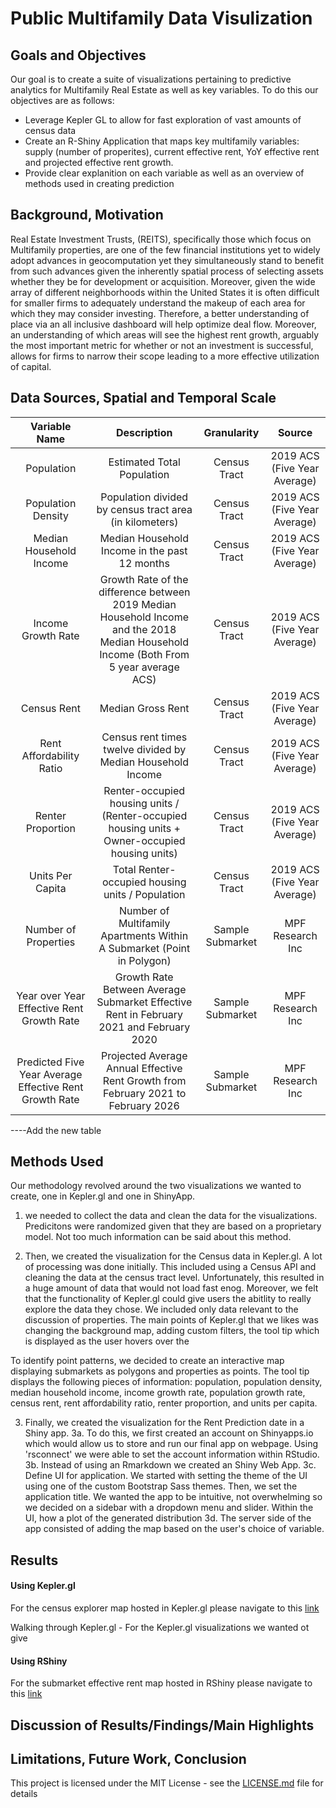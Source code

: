 # Public Multifamily Data Visulization 

## Goals and Objectives 

Our goal is to create a suite of visualizations pertaining to predictive analytics for Multifamily Real Estate as well as key variables. To do this our objectives are as follows: 

* Leverage Kepler GL to allow for fast exploration of vast amounts of census data
* Create an R-Shiny Application that maps key multifamily variables: supply (number of properites), current effective rent, YoY effective rent and projected effective rent growth. 
* Provide clear explanition on each variable as well as an overview of methods used in creating prediction


## Background, Motivation

Real Estate Investment Trusts, (REITS), specifically those which focus on Multifamily properties, are one of the few financial institutions yet to widely adopt advances in geocomputation yet they simultaneously stand to benefit from such advances given the inherently spatial process of selecting assets whether they be for development or acquisition. Moreover, given the wide array of different neighborhoods within the United States it is often difficult for smaller firms to adequately understand the makeup of each area for which they may consider investing. Therefore, a better understanding of place via an all inclusive dashboard will help optimize deal flow. Moreover, an understanding of which areas will see the highest rent growth, arguably the most important metric for whether or not an investment is successful, allows for firms to narrow their scope leading to a more effective utilization of capital. 

## Data Sources, Spatial and Temporal Scale


|                      Variable Name                     |                                                               Description                                                              |    Granularity   |            Source            |
|:------------------------------------------------------:|:--------------------------------------------------------------------------------------------------------------------------------------:|:----------------:|:----------------------------:|
| Population                                             | Estimated Total Population                                                                                                             | Census Tract     | 2019 ACS (Five Year Average) |
| Population Density                                     | Population divided by census tract area (in kilometers)                                                                                | Census Tract     | 2019 ACS (Five Year Average) |
| Median Household Income                                | Median Household Income in the past 12 months                                                                                          | Census Tract     | 2019 ACS (Five Year Average) |
| Income Growth Rate                                     | Growth Rate of the difference between 2019 Median Household Income and the 2018 Median Household Income (Both From 5 year average ACS) | Census Tract     | 2019 ACS (Five Year Average) |
| Census Rent                                            | Median Gross Rent                                                                                                                      | Census Tract     | 2019 ACS (Five Year Average) |
| Rent Affordability Ratio                               | Census rent times twelve divided by Median Household Income                                                                            | Census Tract     | 2019 ACS (Five Year Average) |
| Renter Proportion                                      | Renter-occupied housing units / (Renter-occupied housing units + Owner-occupied housing units)                                         | Census Tract     | 2019 ACS (Five Year Average) |
| Units Per Capita                                       | Total Renter-occupied housing units / Population                                                                                       | Census Tract     | 2019 ACS (Five Year Average) |
| Number of Properties                                   | Number of Multifamily Apartments Within A Submarket (Point in Polygon)                                                                 | Sample Submarket | MPF Research Inc             |
| Year over Year Effective Rent Growth Rate              | Growth Rate Between Average Submarket Effective Rent in February 2021 and February 2020                                                | Sample Submarket | MPF Research Inc             |
| Predicted Five Year Average Effective Rent Growth Rate | Projected Average Annual Effective Rent Growth from February 2021 to February 2026                                                     | Sample Submarket | MPF Research Inc             |

----Add the new table 

## Methods Used 

Our methodology revolved around the two visualizations we wanted to create, one in Kepler.gl and one in ShinyApp. 

1. we needed to collect the data and clean the data for the visualizations. Predicitons were randomized given that they are based on a proprietary model. Not too much information can be said about this method. 

2. Then, we created the visualization for the Census data in Kepler.gl. A lot of processing was done initially. This included using a Census API and cleaning the data at the census tract level. Unfortunately, this resulted in a huge amount of data that would not load fast enog. Moreover, we felt that the functionality of Kepler.gl could give users the abitlity to really explore the data they chose. We included only data relevant to the discussion of properties. The main points of Kepler.gl that we likes was changing the background map, adding custom filters, the tool tip which is displayed as the user hovers over the 

To identify point patterns, we decided to create an interactive map displaying submarkets as polygons and properties as points. The tool tip displays the following pieces of information: population, population density, median household income, income growth rate, population growth rate, census rent, rent affordability ratio, renter proportion, and units per capita. 

3. Finally, we created the visualization for the Rent Prediction date in a Shiny app. 
3a. To do this, we first created an account on Shinyapps.io which would allow us to store and run our final app on webpage. Using 'rsconnect' we were able to set the account information within RStudio. 
3b. Instead of using an Rmarkdown we created an Shiny Web App. 
3c. Define UI for application. We started with setting the theme of the UI using one of the custom Bootstrap Sass themes. Then, we set the application title. We wanted the app to be intuitive, not overwhelming so we decided on a sidebar with a dropdown menu and slider. Within the UI, how a plot of the generated distribution
3d. The server side of the app consisted of adding the map based on the user's choice of variable. 



## Results
#### Using Kepler.gl
For the census explorer map hosted in Kepler.gl please navigate to this [link](https://kepler.gl/demo/map?mapUrl=https://dl.dropboxusercontent.com/s/2o334e8zxyzbyp0/keplergl_2q1fwt.json)

Walking through Kepler.gl - For the Kepler.gl visualizations we wanted ot give
 
#### Using RShiny 
For the submarket effective rent map hosted in RShiny please navigate to this [link](https://ryan-brown.shinyapps.io/OriginViz/?_ga=2.82723859.406696026.1622923111-1591203086.1622923111)


## Discussion of Results/Findings/Main Highlights

## Limitations, Future Work, Conclusion

This project is licensed under the MIT License - see the [LICENSE.md](LICENSE.md) file for details
